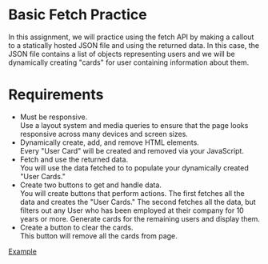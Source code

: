 # Basic Fetch Practice

In this assignment, we will practice using the fetch API by making a callout to a statically hosted JSON file and using the returned data. In this case, the JSON file contains a list of objects representing users and we will be dynamically creating "cards" for user containing information about them.

# Requirements
- Must be responsive.  
  Use a layout system and media queries to ensure that the page looks responsive across many devices and screen sizes.  
- Dynamically create, add, and remove HTML elements.  
  Every "User Card" will be created and removed via your JavaScript.
- Fetch and use the returned data.  
  You will use the data fetched to to populate your dynamically created "User Cards."  
- Create two buttons to get and handle data.  
  You will create buttons that perform actions. The first fetches all the data and creates the "User Cards." The second fetches all the data, but filters out any User who has been employed at their company for 10 years or more. Generate cards for the remaining users and display them.
- Create a button to clear the cards.  
  This button will remove all the cards from page.

[Example](https://www.youtube.com/watch?v=1T6S-Sbfy8Y)